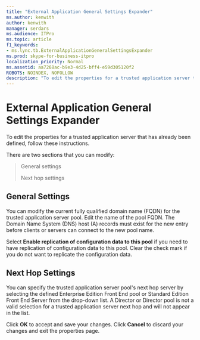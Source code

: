 ```yaml
---
title: "External Application General Settings Expander"
ms.author: kenwith
author: kenwith
manager: serdars
ms.audience: ITPro
ms.topic: article
f1_keywords:
- ms.lync.tb.ExternalApplicationGeneralSettingsExpander
ms.prod: skype-for-business-itpro
localization_priority: Normal
ms.assetid: aa7268ac-b9e3-4d25-bff4-e59d305120f2
ROBOTS: NOINDEX, NOFOLLOW
description: "To edit the properties for a trusted application server that has already been defined, follow these instructions."
---
```


# External Application General Settings Expander
 
To edit the properties for a trusted application server that has already been defined, follow these instructions.
  
There are two sections that you can modify:
  
> General settings
> 
> Next hop settings
    
## General Settings

You can modify the current fully qualified domain name (FQDN) for the trusted application server pool. Edit the name of the pool FQDN. The Domain Name System (DNS) host (A) records must exist for the new entry before clients or servers can connect to the new pool name.
  
Select **Enable replication of configuration data to this pool** if you need to have replication of configuration data to this pool. Clear the check mark if you do not want to replicate the configuration data.
  
## Next Hop Settings

You can specify the trusted application server pool's next hop server by selecting the defined Enterprise Edition Front End pool or Standard Edition Front End Server from the drop-down list. A Director or Director pool is not a valid selection for a trusted application server next hop and will not appear in the list.
  

Click **OK** to accept and save your changes. Click **Cancel** to discard your changes and exit the properties page.
  

